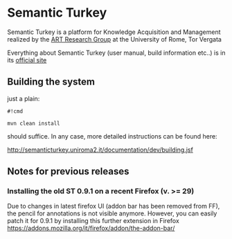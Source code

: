 # Semantic Turkey #

Semantic Turkey is a platform for Knowledge Acquisition and Management realized by the [ART Research Group](http://art.uniroma2.it) at the University of Rome, Tor Vergata

Everything about Semantic Turkey (user manual, build information etc..) is in its [official site](http://semanticturkey.uniroma2.it/)

## Building the system ##

just a plain:

```
#!cmd

mvn clean install
```

should suffice. In any case, more detailed instructions can be found here:

http://semanticturkey.uniroma2.it/documentation/dev/building.jsf

## Notes for previous releases ##

### Installing the old ST 0.9.1 on a recent Firefox (v. >= 29) ###

Due to changes in latest firefox UI (addon bar has been removed from FF), the pencil for annotations is not visible anymore. However, you can easily patch it for 0.9.1 by installing this further extension in Firefox
https://addons.mozilla.org/it/firefox/addon/the-addon-bar/